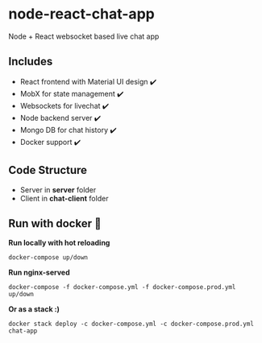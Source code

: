 # node-react-chat-app

Node + React websocket based live chat app

## Includes

- React frontend with Material UI design :heavy_check_mark:
- MobX for state management :heavy_check_mark:
- Websockets for livechat :heavy_check_mark:
- Node backend server :heavy_check_mark:
- Mongo DB for chat history :heavy_check_mark:
- Docker support :heavy_check_mark:

## Code Structure

- Server in **server** folder
- Client in **chat-client** folder

## Run with docker :cake:

**Run locally with hot reloading**

`docker-compose up/down`

**Run nginx-served**

`docker-compose -f docker-compose.yml -f docker-compose.prod.yml up/down`

**Or as a stack :)**

`docker stack deploy -c docker-compose.yml -c docker-compose.prod.yml chat-app`
